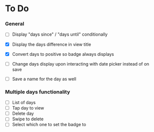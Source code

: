 # To Do

### General
- [ ] Display "days since" / "days until" conditionally
- [x] Display the days difference in view title
- [x] Convert days to positive so badge always displays
- [ ] Change days display upon interacting with date picker instead of on save
- [ ] Save a name for the day as well


### Multiple days functionality
- [ ] List of days
- [ ] Tap day to view
- [ ] Delete day
- [ ] Swipe to delete
- [ ] Select which one to set the badge to
